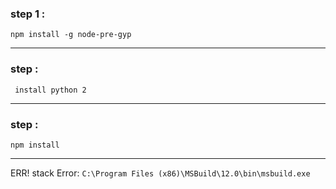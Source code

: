 ### step 1 :
```
npm install -g node-pre-gyp
```
-----
### step :
```
 install python 2 
```
----
### step :
```
npm install 
```
-----
 ERR! stack Error: `C:\Program Files (x86)\MSBuild\12.0\bin\msbuild.exe`
